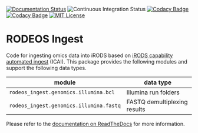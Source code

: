 [![Documentation Status](https://readthedocs.org/projects/rodeos-ingest/badge/?version=latest)](https://rodeos-ingest.readthedocs.io/en/latest/?badge=latest)
![Continuous Integration Status](https://github.com/bihealth/cubi-omics-data-access/workflows/CI/badge.svg)
[![Codacy Badge](https://app.codacy.com/project/badge/Coverage/4d09b08edd034c538e1d7247df7b5684)](https://www.codacy.com/gh/bihealth/rodeos-ingest/dashboard?utm_source=github.com&utm_medium=referral&utm_content=bihealth/rodeos-ingest&utm_campaign=Badge_Coverage)
[![Codacy Badge](https://app.codacy.com/project/badge/Grade/4d09b08edd034c538e1d7247df7b5684)](https://www.codacy.com/gh/bihealth/rodeos-ingest/dashboard?utm_source=github.com&amp;utm_medium=referral&amp;utm_content=bihealth/rodeos-ingest&amp;utm_campaign=Badge_Grade)
[![MIT License](https://img.shields.io/badge/License-MIT-green.svg)](https://opensource.org/licenses/MIT)

# RODEOS Ingest

Code for ingesting omics data into iRODS based on [iRODS capability automated ingest](https://github.com/irods/irods_capability_automated_ingest) (ICAI).
This package provides the following modules and support the following data types.

| module | data type |
| -----  | --------  |
| `rodeos_ingest.genomics.illumina.bcl` | Illumina run folders |
| `rodeos_ingest.genomics.illumina.fastq` | FASTQ demultiplexing results |

Please refer to the [documentation on ReadTheDocs](https://rodeos-ingest.readthedocs.io/en/latest/?badge=latest) for more information.
